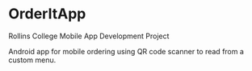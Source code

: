 # OrderItApp

Rollins College Mobile App Development Project

Android app for mobile ordering using QR code scanner to read from a custom menu. 
